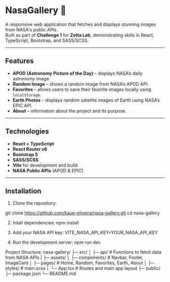 # NasaGallery 🌌

A responsive web application that fetches and displays stunning images from NASA's public APIs.  
Built as part of **Challenge 1** for **Zetta Lab**, demonstrating skills in React, TypeScript, Bootstrap, and SASS/SCSS.

---

## Features

- **APOD (Astronomy Picture of the Day)** – displays NASA’s daily astronomy image.
- **Random Image** – shows a random image from NASA’s APOD API.
- **Favorites** – allows users to save their favorite images locally using `localStorage`.
- **Earth Photos** – displays random satellite images of Earth using NASA’s EPIC API.
- **About** – information about the project and its purpose.

---

## Technologies

- **React + TypeScript**
- **React Router v6**
- **Bootstrap 5**
- **SASS/SCSS**
- **Vite** for development and build
- **NASA Public APIs** (APOD & EPIC)

---

## Installation

1. Clone the repository:

git clone https://github.com/kaue-oliveira/nasa-gallery.git
cd nasa-gallery

2. Intall dependencies:
npm install

3. Add your NASA API key:
VITE_NASA_API_KEY=YOUR_NASA_API_KEY

4. Run the development server:
npm run dev

Project Structure:
nasa-gallery/
├─ src/
│  ├─ api/          # Functions to fetch data from NASA APIs
|  ├─ assets/
│  ├─ components/   # Navbar, Footer, ImageCard
│  ├─ pages/        # Home, Random, Favorites, Earth, About
│  ├─ styles/       # main.scss
│  └─ App.tsx       # Routes and main app layout
├─ public/
├─ package.json
└─ README.md

